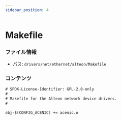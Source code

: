 ```yaml
---
sidebar_position: 4
---
```

# Makefile

### ファイル情報

- パス: `drivers/net/ethernet/alteon/Makefile`

### コンテンツ

```txt
# SPDX-License-Identifier: GPL-2.0-only
#
# Makefile for the Alteon network device drivers.
#

obj-$(CONFIG_ACENIC) += acenic.o

```
